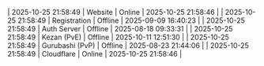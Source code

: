 | 2025-10-25 21:58:49 | Website | Online | 2025-10-25 21:58:46 |
| 2025-10-25 21:58:49 | Registration | Offline | 2025-09-09 16:40:23 |
| 2025-10-25 21:58:49 | Auth Server | Offline | 2025-08-18 09:33:31 |
| 2025-10-25 21:58:49 | Kezan (PvE) | Offline | 2025-10-11 12:51:30 |
| 2025-10-25 21:58:49 | Gurubashi (PvP) | Offline | 2025-08-23 21:44:06 |
| 2025-10-25 21:58:49 | Cloudflare | Online | 2025-10-25 21:58:46 |
